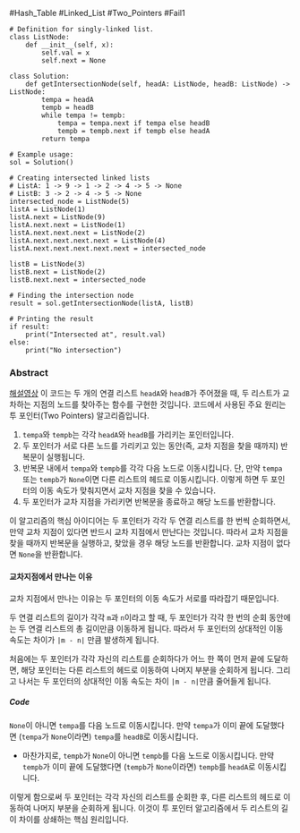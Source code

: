 #Hash_Table #Linked_List #Two_Pointers #Fail1

```run-python
# Definition for singly-linked list.
class ListNode:
    def __init__(self, x):
        self.val = x
        self.next = None

class Solution:
    def getIntersectionNode(self, headA: ListNode, headB: ListNode) -> ListNode:
        tempa = headA
        tempb = headB
        while tempa != tempb:
            tempa = tempa.next if tempa else headB
            tempb = tempb.next if tempb else headA
        return tempa

# Example usage:
sol = Solution()

# Creating intersected linked lists
# ListA: 1 -> 9 -> 1 -> 2 -> 4 -> 5 -> None
# ListB: 3 -> 2 -> 4 -> 5 -> None
intersected_node = ListNode(5)
listA = ListNode(1)
listA.next = ListNode(9)
listA.next.next = ListNode(1)
listA.next.next.next = ListNode(2)
listA.next.next.next.next = ListNode(4)
listA.next.next.next.next.next = intersected_node

listB = ListNode(3)
listB.next = ListNode(2)
listB.next.next = intersected_node

# Finding the intersection node
result = sol.getIntersectionNode(listA, listB)

# Printing the result
if result:
    print("Intersected at", result.val)
else:
    print("No intersection")
```
### Abstract
[해설영상](https://www.youtube.com/watch?v=D0X0BONOQhI)
이 코드는 두 개의 연결 리스트 `headA`와 `headB`가 주어졌을 때, 두 리스트가 교차하는 지점의 노드를 찾아주는 함수를 구현한 것입니다. 코드에서 사용된 주요 원리는 투 포인터(Two Pointers) 알고리즘입니다.

1. `tempa`와 `tempb`는 각각 `headA`와 `headB`를 가리키는 포인터입니다.
2. 두 포인터가 서로 다른 노드를 가리키고 있는 동안(즉, 교차 지점을 찾을 때까지) 반복문이 실행됩니다.
3. 반복문 내에서 `tempa`와 `tempb`를 각각 다음 노드로 이동시킵니다. 단, 만약 `tempa` 또는 `tempb`가 `None`이면 다른 리스트의 헤드로 이동시킵니다. 이렇게 하면 두 포인터의 이동 속도가 맞춰지면서 교차 지점을 찾을 수 있습니다.
4. 두 포인터가 교차 지점을 가리키면 반복문을 종료하고 해당 노드를 반환합니다.

이 알고리즘의 핵심 아이디어는 두 포인터가 각각 두 연결 리스트를 한 번씩 순회하면서, 만약 교차 지점이 있다면 반드시 교차 지점에서 만난다는 것입니다. 따라서 교차 지점을 찾을 때까지 반복문을 실행하고, 찾았을 경우 해당 노드를 반환합니다. 교차 지점이 없다면 `None`을 반환합니다.

#### 교차지점에서 만나는 이유
교차 지점에서 만나는 이유는 두 포인터의 이동 속도가 서로를 따라잡기 때문입니다.

두 연결 리스트의 길이가 각각 `m`과 `n`이라고 할 때, 두 포인터가 각각 한 번의 순회 동안에는 두 연결 리스트의 총 길이만큼 이동하게 됩니다. 따라서 두 포인터의 상대적인 이동 속도는 차이가 `|m - n|` 만큼 발생하게 됩니다.

처음에는 두 포인터가 각각 자신의 리스트를 순회하다가 어느 한 쪽이 먼저 끝에 도달하면, 해당 포인터는 다른 리스트의 헤드로 이동하여 나머지 부분을 순회하게 됩니다. 그리고 나서는 두 포인터의 상대적인 이동 속도는 차이 `|m - n|`만큼 줄어들게 됩니다.
##### Code
`None`이 아니면 `tempa`를 다음 노드로 이동시킵니다. 만약 `tempa`가 이미 끝에 도달했다면 (`tempa`가 `None`이라면) `tempa`를 `headB`로 이동시킵니다.
- 마찬가지로, `tempb`가 `None`이 아니면 `tempb`를 다음 노드로 이동시킵니다. 만약 `tempb`가 이미 끝에 도달했다면 (`tempb`가 `None`이라면) `tempb`를 `headA`로 이동시킵니다.

이렇게 함으로써 두 포인터는 각각 자신의 리스트를 순회한 후, 다른 리스트의 헤드로 이동하여 나머지 부분을 순회하게 됩니다. 이것이 투 포인터 알고리즘에서 두 리스트의 길이 차이를 상쇄하는 핵심 원리입니다.